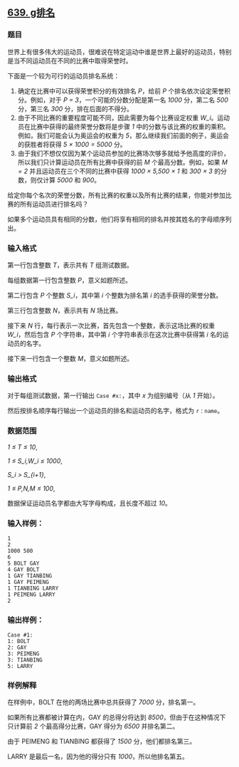 ## [639. g排名](https://www.acwing.com/problem/content/641/)

### 题目

世界上有很多伟大的运动员，很难说在特定运动中谁是世界上最好的运动员，特别是当不同运动员在不同的比赛中取得荣誉时。

下面是一个较为可行的运动员排名系统：

1. 确定在比赛中可以获得荣誉积分的有效排名 *P*，给前 *P* 个排名依次设定荣誉积分。例如，对于 *P = 3*，一个可能的分数分配是第一名 *1000* 分，第二名 *500* 分，第三名 *300* 分，排在后面的不得分。
2. 由于不同比赛的重要程度可能不同，因此需要为每个比赛设定权重 *W_i*。运动员在比赛中获得的最终荣誉分数将是步骤 *1* 中的分数与该比赛的权重的乘积。例如，我们可能会认为奥运会的权重为 *5*，那么继续我们前面的例子，奥运会的获胜者将获得 *5 × 1000 = 5000* 分。
3. 由于我们不想仅仅因为某个运动员参加的比赛场次够多就给予他高度的评价，所以我们只计算运动员在所有比赛中获得的前 *M* 个最高分数。例如，如果 *M = 2* 并且运动员在三个不同的比赛中获得 *1000 × 5,500 × 1* 和 *300 × 3* 的分数，则仅计算 *5000* 和 *900*。

给定你每个名次的荣誉分数，所有比赛的权重以及所有比赛的结果，你能对参加比赛的所有运动员进行排名吗？

如果多个运动员具有相同的分数，他们将享有相同的排名并按其姓名的字母顺序列出。

### 输入格式

第一行包含整数 *T*，表示共有 *T* 组测试数据。

每组数据第一行包含整数 *P*，意义如题所述。

第二行包含 *P* 个整数 *S_i*，其中第 *i* 个整数为排名第 *i* 的选手获得的荣誉分数。

第三行包含整数 *N*，表示共有 *N* 场比赛。

接下来 *N* 行，每行表示一次比赛，首先包含一个整数，表示这场比赛的权重 *W_i*，然后包含 *P* 个字符串，其中第 *i* 个字符串表示在这次比赛中获得第 *i* 名的运动员的名字。

接下来一行包含一个整数 *M*，意义如题所述。

### 输出格式

对于每组测试数据，第一行输出 `Case #x:`，其中 *x* 为组别编号（从 *1* 开始）。

然后按排名顺序每行输出一个运动员的排名和运动员的名字，格式为 `r：name`。

### 数据范围

*1 ≤ T ≤ 10*,

*1 ≤ S_i,W_i ≤ 1000*,

*S_i > S_{i+1}*,

*1 ≤ P,N,M ≤ 100*,

数据保证运动员名字都由大写字母构成，且长度不超过 *10*。

### 输入样例：

```
1
2
1000 500
6
5 BOLT GAY
4 GAY BOLT
1 GAY TIANBING
1 GAY PEIMENG
1 TIANBING LARRY
1 PEIMENG LARRY
2
```

### 输出样例：

```
Case #1:
1: BOLT
2: GAY
3: PEIMENG
3: TIANBING
5: LARRY
```

### 样例解释

在样例中，BOLT 在他的两场比赛中总共获得了 *7000* 分，排名第一。

如果所有比赛都被计算在内，GAY 的总得分将达到 *8500*，但由于在这种情况下只计算前 *2* 个最高得分比赛，GAY 得分为 *6500* 并排名第二。

由于 PEIMENG 和 TIANBING 都获得了 *1500* 分，他们都排名第三。

LARRY 是最后一名，因为他的得分只有 *1000*，所以他排名第五。
